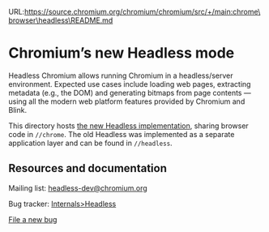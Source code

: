 URL:https://source.chromium.org/chromium/chromium/src/+/main:chrome\browser\headless\README.md
# Chromium’s new Headless mode

Headless Chromium allows running Chromium in a headless/server environment.
Expected use cases include loading web pages, extracting metadata (e.g., the
DOM) and generating bitmaps from page contents — using all the modern web
platform features provided by Chromium and Blink.

This directory hosts [the new Headless implementation](https://developer.chrome.com/articles/new-headless/),
sharing browser code in `//chrome`. The old Headless was implemented as a
separate application layer and can be found in `//headless`.

## Resources and documentation

Mailing list: [headless-dev@chromium.org](https://groups.google.com/a/chromium.org/g/headless-dev)

Bug tracker: [Internals>Headless](https://bugs.chromium.org/p/chromium/issues/list?can=2&q=component%3AInternals%3EHeadless)

[File a new bug](https://bugs.chromium.org/p/chromium/issues/entry?components=Internals%3EHeadless)
